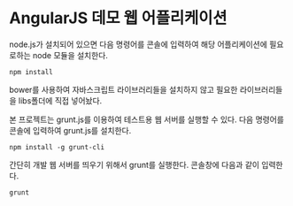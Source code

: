 AngularJS 데모 웹 어플리케이션
====

node.js가 설치되어 있으면 다음 명령어를 콘솔에 입력하여 해당 어플리케이션에 필요로하는 node 모듈을 설치한다.

    npm install

bower를 사용하여 자바스크립트 라이브러리들을 설치하지 않고 필요한 라이브러리들을 libs폴더에 직접 넣어놨다.

본 프로젝트는 grunt.js를 이용하여 테스트용 웹 서버를 실행할 수 있다. 다음 명령어를 콘솔에 입력하여 grunt.js를 설치한다.

    npm install -g grunt-cli 

간단히 개발 웹 서버를 띄우기 위해서 grunt를 실행한다. 콘솔창에 다음과 같이 입력한다.

    grunt

